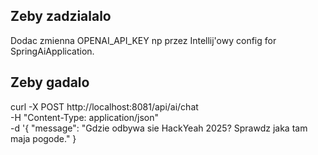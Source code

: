 ## Zeby zadzialalo
Dodac zmienna OPENAI_API_KEY np przez Intellij'owy config for SpringAiApplication.

## Zeby gadalo
curl -X POST http://localhost:8081/api/ai/chat \
-H "Content-Type: application/json" \
-d '{
"message": "Gdzie odbywa sie HackYeah 2025? Sprawdz jaka tam maja pogode."
}